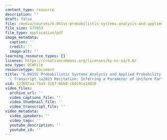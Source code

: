 ```yaml
---
content_type: resource
description: ''
draft: false
file: /media/courses/6-041sc-probabilistic-systems-analysis-and-applied-probability-fall-2013/12360faafba5316766b0c8d19ca14020_MIT6_041SCF13_Inferring_a_Parameter_of_Uniform_Part_1_300k.pdf
file_size: 575053
file_type: application/pdf
image_metadata:
  caption: ''
  credit: ''
  image-alt: ''
learning_resource_types: []
license: https://creativecommons.org/licenses/by-nc-sa/4.0/
ocw_type: OCWFile
resourcetype: Document
title: "6.041SC Probabilistic Systems Analysis and Applied Probability, Fall 2013\
  \ Transcript \u2013 Recitation: Inferring a Parameter of Uniform Part 1"
uid: 12360faa-fba5-3167-66b0-c8d19ca14020
video_files:
  archive_url: ''
  video_captions_file: ''
  video_thumbnail_file: ''
  video_transcript_file: ''
video_metadata:
  video_speakers: ''
  video_tags: ''
  youtube_description: ''
  youtube_id: ''
---
```

